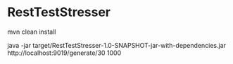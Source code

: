 # RestTestStresser

mvn clean install

java -jar target/RestTestStresser-1.0-SNAPSHOT-jar-with-dependencies.jar http://localhost:9019/generate/30 1000
